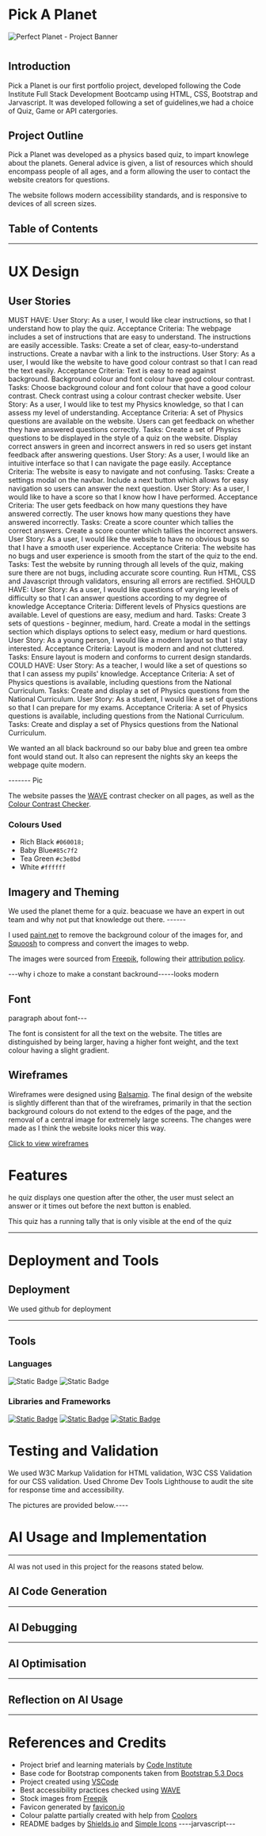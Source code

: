 # Pick A Planet
![Perfect Planet - Project Banner](/readme/project-banner.webp)

#

## Introduction
Pick a Planet is our first portfolio project, developed following the Code Institute Full Stack Development Bootcamp using HTML, CSS, Bootstrap and Jarvascript. It was developed following a set of guidelines,we had a choice of Quiz, Game or API catergories. 

## Project Outline
Pick a Planet was developed as a physics based quiz, to impart knowlege about the planets. General advice is given, a list of resources which should encompass people of all ages, and a form allowing the user to contact the website creators for questions. 

The website follows modern accessibility standards, and is responsive to devices of all screen sizes.

## Table of Contents


-------



# UX Design

## User Stories
MUST HAVE:
User Story:
As a user, I would like clear instructions, so that I understand how to play the quiz.
Acceptance Criteria:
The webpage includes a set of instructions that are easy to understand.
The instructions are easily accessible.
Tasks:
Create a set of clear, easy-to-understand instructions.
Create a navbar with a link to the instructions.
User Story:
As a user, I would like the website to have good colour contrast so that I can read the text easily.
Acceptance Criteria:
Text is easy to read against background.
Background colour and font colour have good colour contrast.
Tasks:
Choose background colour and font colour that have a good colour contrast.
Check contrast using a colour contrast checker website.
User Story:
As a user, I would like to test my Physics knowledge, so that I can assess my level of understanding.
Acceptance Criteria:
A set of Physics questions are available on the website.
Users can get feedback on whether they have answered questions correctly.
Tasks:
Create a set of Physics questions to be displayed in the style of a quiz on the website.
Display correct answers in green and incorrect answers in red so users get instant feedback after answering questions.
User Story:
As a user, I would like an intuitive interface so that I can navigate the page easily.
Acceptance Criteria:
The website is easy to navigate and not confusing.
Tasks:
Create a settings modal on the navbar.
Include a next button which allows for easy navigation so users can answer the next question.
User Story:
As a user, I would like to have a score so that I know how I have performed.
Acceptance Criteria:
The user gets feedback on how many questions they have answered correctly.
The user knows how many questions they have answered incorrectly.
Tasks:
Create a score counter which tallies the correct answers.
Create a score counter which tallies the incorrect answers.
User Story:
As a user, I would like the website to have no obvious bugs so that I have a smooth user experience.
Acceptance Criteria:
The website has no bugs and user experience is smooth from the start of the quiz to the end.
Tasks:
Test the website by running through all levels of the quiz, making sure there are not bugs, including accurate score counting.
Run HTML, CSS and Javascript through validators, ensuring all errors are rectified.
SHOULD HAVE:
User Story:
As a user, I would like questions of varying levels of difficulty so that I can answer questions according to my degree of knowledge
Acceptance Criteria:
Different levels of Physics questions are available.
Level of questions are easy, medium and hard.
Tasks:
Create 3 sets of questions - beginner, medium, hard.
Create a modal in the settings section which displays options to select easy, medium or hard questions.
User Story:
As a young person, I would like a modern layout so that I stay interested.
Acceptance Criteria:
Layout is modern and and not cluttered.
Tasks: Ensure layout is modern and conforms to current design standards.
COULD HAVE:
User Story:
As a teacher, I would like a set of questions so that I can assess my pupils' knowledge.
Acceptance Criteria:
A set of Physics questions is available, including questions from the National Curriculum.
Tasks:
Create and display a set of Physics questions from the National Curriculum.
User Story:
As a student, I would like a set of questions so that I can prepare for my exams.
Acceptance Criteria:
A set of Physics questions is available, including questions from the National Curriculum.
Tasks:
Create and display a set of Physics questions from the National Curriculum.

We wanted an all black backround so our baby blue and green tea ombre font would stand out. It also can represent the nights sky an keeps the webpage quite modern.


------- Pic


The website passes the [WAVE](https://chromewebstore.google.com/detail/wave-evaluation-tool/jbbplnpkjmmeebjpijfedlgcdilocofh) contrast checker on all pages, as well as the [Colour Contrast Checker](https://colourcontrast.cc/).

### Colours Used

- Rich Black `#060018;`    
- Baby Blue`#85c7f2`
- Tea Green `#c3e8bd`
- White `#ffffff`
## Imagery and Theming

We used the planet theme for a quiz. 
beacuase we have an expert in out team and why not put that knowledge out there. ------

I used [paint.net](https://www.getpaint.net/) to remove the background colour of the images for, and [Squoosh](https://squoosh.app/) to compress and convert the images to webp. 

The images were sourced from [Freepik](https://www.freepik.com/), following their [attribution policy](https://support.freepik.com/s/article/Attribution-How-when-and-where?language=en_US). 

---why i choze to make a constant backround-----looks modern 

## Font
paragraph about font---

 The font is consistent for all the text on the website. The titles are distinguished by being larger, having a higher font weight, and the text colour having a slight gradient.

 ## Wireframes

 Wireframes were designed using [Balsamiq](https://balsamiq.com/). The final design of the website is slightly different than that of the wireframes, primarily in that the section background colours do not extend to the edges of the page, and the removal of a central image for extremely large screens. The changes were made as I think the website looks nicer this way.

 <p><a href="/readme/wireframes.webp" target="_blank">Click to view wireframes</a></p>

# Features
he quiz displays one question after the other, the user must select an answer or it times out before the next button is enabled.

This quiz has a running tally that is only visible at the end of the quiz

---------


# Deployment and Tools

## Deployment
 We used github for deployment

 -------


## Tools



### Languages
![Static Badge](https://img.shields.io/badge/HTML5-Language-grey?logo=html5&logoColor=%23ffffff&color=%23E34F26)
![Static Badge](https://img.shields.io/badge/CSS3-Language-grey?logo=css3&logoColor=%23ffffff&color=%231572B6)

### Libraries and Frameworks
<a href="https://getbootstrap.com/docs/5.3/getting-started/download/" target="_blank">![Static Badge](https://img.shields.io/badge/Bootstrap-v5.3.6-grey?logo=bootstrap&logoColor=%23ffffff&color=%237952B3)</a>
<a href="#" target="_blank">![Static Badge](https://img.shields.io/badge/Font_Awesome-Icons-grey?logo=fontawesome&logoColor=%23ffffff&color=%23538DD7)</a>
<a href="#" target="_blank">![Static Badge](https://img.shields.io/badge/Google_Fonts-Fonts-grey?logo=googlefonts&logoColor=%23ffffff&color=%234285F4)</a>

# Testing and Validation

We used W3C Markup Validation for HTML validation, W3C CSS Validation for our CSS validation. Used Chrome Dev Tools Lighthouse to audit the site for response time and accessibility.


The pictures are provided below.----




# AI Usage and Implementation

--------

AI was not used in this project for the reasons stated below.

## AI Code Generation
-----

## AI Debugging
-------

## AI Optimisation
-------
## Reflection on AI Usage

----------

# References and Credits

- Project brief and learning materials by [Code Institute](https://codeinstitute.net/)
- Base code for Bootstrap components taken from [Bootstrap 5.3 Docs](https://getbootstrap.com/docs/5.3/getting-started/introduction/)
- Project created using [VSCode](https://code.visualstudio.com/)
- Best accessibility practices checked using [WAVE](https://chromewebstore.google.com/detail/wave-evaluation-tool/jbbplnpkjmmeebjpijfedlgcdilocofh)
- Stock images from [Freepik](https://www.freepik.com/)
- Favicon generated by [favicon.io](https://favicon.io/)
- Colour palatte partially created with help from [Coolors](https://coolors.co/)
- README badges by [Shields.io](https://shields.io/badges/static-badge) and [Simple Icons](https://simpleicons.org/)
----jarvascript---
